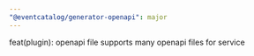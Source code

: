 ```yaml
---
"@eventcatalog/generator-openapi": major
---
```


feat(plugin): openapi file supports many openapi files for service
